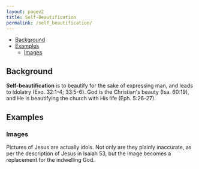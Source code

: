```yaml
---
layout: pagev2
title: Self-Beautification
permalink: /self_beautification/
---
```

- [Background](#background)
- [Examples](#examples)
  - [Images](#images)

## Background

**Self-beautification** is to beautify for the sake of expressing man, and leads to idolatry (Exo. 32:1-4; 33:5-6). God is the Christian's beauty (Isa. 60:19), and He is beautifying the church with His life (Eph. 5:26-27). 

## Examples

### Images

Pictures of Jesus are actually idols. Not only are they plainly inaccurate, as per the description of Jesus in Isaiah 53, but the image becomes a replacement for the indwelling God.